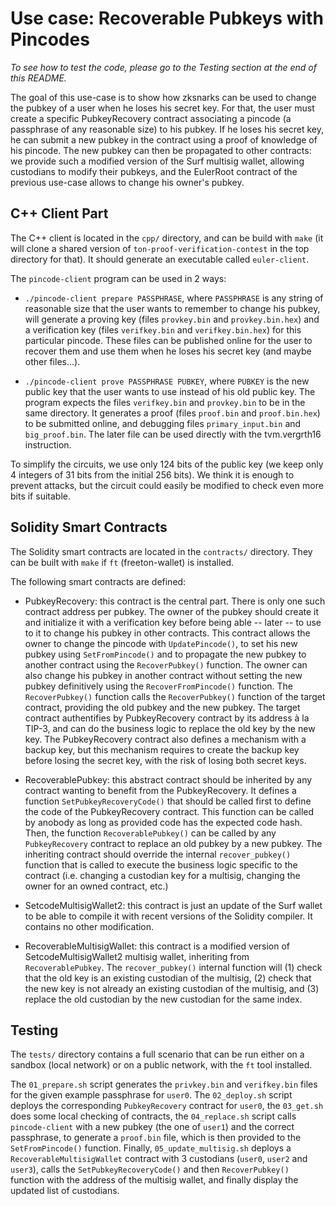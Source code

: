 # Use case: Recoverable Pubkeys with Pincodes

*To see how to test the code, please go to the Testing section at the end of this README.*

The goal of this use-case is to show how zksnarks can be used to
change the pubkey of a user when he loses his secret key. For that,
the user must create a specific PubkeyRecovery contract associating a
pincode (a passphrase of any reasonable size) to his pubkey. If he
loses his secret key, he can submit a new pubkey in the contract using
a proof of knowledge of his pincode. The new pubkey can then be
propagated to other contracts: we provide such a modified version of
the Surf multisig wallet, allowing custodians to modify their pubkeys,
and the EulerRoot contract of the previous use-case allows to change
his owner's pubkey.

## C++ Client Part

The C++ client is located in the `cpp/` directory, and can be build
with `make` (it will clone a shared version of
`ton-proof-verification-contest` in the top directory for that).
It should generate an executable called `euler-client`.

The `pincode-client` program can be used in 2 ways:

* `./pincode-client prepare PASSPHRASE`, where `PASSPHRASE` is any
  string of reasonable size that the user wants to remember to change
  his pubkey, will generate a proving key (files `provkey.bin` and
  `provkey.bin.hex`) and a verification key (files `verifkey.bin` and
  `verifkey.bin.hex`) for this particular pincode. These files can be
  published online for the user to recover them and use them when he
  loses his secret key (and maybe other files...).

* `./pincode-client prove PASSPHRASE PUBKEY`, where `PUBKEY` is the
  new public key that the user wants to use instead of his old public
  key. The program expects the files `verifkey.bin` and `provkey.bin`
  to be in the same directory. It generates a proof (files `proof.bin`
  and `proof.bin.hex`) to be submitted online, and debugging files
  `primary_input.bin` and `big_proof.bin`. The later file can be used
  directly with the tvm.vergrth16 instruction.

To simplify the circuits, we use only 124 bits of the public key (we
keep only 4 integers of 31 bits from the initial 256 bits). We think
it is enough to prevent attacks, but the circuit could easily be
modified to check even more bits if suitable.

## Solidity Smart Contracts

The Solidity smart contracts are located in the `contracts/`
directory. They can be built with `make` if `ft` (freeton-wallet) is
installed.

The following smart contracts are defined:

* PubkeyRecovery: this contract is the central part. There is only one
  such contract address per pubkey. The owner of the pubkey should
  create it and initialize it with a verification key before being
  able -- later -- to use to it to change his pubkey in other
  contracts. This contract allows the owner to change the pincode with
  `UpdatePincode()`, to set his new pubkey using `SetFromPincode()`
  and to propagate the new pubkey to another contract using the
  `RecoverPubkey()` function. The owner can also change his pubkey in
  another contract without setting the new pubkey definitively using
  the `RecoverFromPincode()` function. The `RecoverPubkey()` function
  calls the `RecoverPubkey()` function of the target contract,
  providing the old pubkey and the new pubkey. The target contract
  authentifies by PubkeyRecovery contract by its address à la TIP-3,
  and can do the business logic to replace the old key by the new key.
  The PubkeyRecovery contract also defines a mechanism with a backup
  key, but this mechanism requires to create the backup key before
  losing the secret key, with the risk of losing both secret keys.

* RecoverablePubkey: this abstract contract should be inherited by any
  contract wanting to benefit from the PubkeyRecovery. It defines a
  function `SetPubkeyRecoveryCode()` that should be called first to
  define the code of the PubkeyRecovery contract. This function can be
  called by anobody as long as provided code has the expected code
  hash.  Then, the function `RecoverablePubkey()` can be called by any
  `PubkeyRecovery` contract to replace an old pubkey by a new
  pubkey. The inheriting contract should override the internal
  `recover_pubkey()` function that is called to execute the business
  logic specific to the contract (i.e. changing a custodian key for a
  multisig, changing the owner for an owned contract, etc.)

* SetcodeMultisigWallet2: this contract is just an update of the Surf
  wallet to be able to compile it with recent versions of the Solidity
  compiler. It contains no other modification.

* RecoverableMultisigWallet: this contract is a modified version of
  SetcodeMultisigWallet2 multisig wallet, inheriting from
  `RecoverablePubkey`. The `recover_pubkey()` internal function will
  (1) check that the old key is an existing custodian of the multisig,
  (2) check that the new key is not already an existing custodian of
  the multisig, and (3) replace the old custodian by the new custodian
  for the same index.

## Testing

The `tests/` directory contains a full scenario that can be run either
on a sandbox (local network) or on a public network, with the `ft`
tool installed.

The `01_prepare.sh` script generates the `privkey.bin` and
`verifkey.bin` files for the given example passphrase for `user0`. The
`02_deploy.sh` script deploys the corresponding `PubkeyRecovery`
contract for `user0`, the `03_get.sh` does some local checking of
contracts, the `04_replace.sh` script calls `pincode-client` with a
new pubkey (the one of `user1`) and the correct passphrase, to
generate a `proof.bin` file, which is then provided to the
`SetFromPincode()` function. Finally, `05_update_multisig.sh` deploys
a `RecoverableMultisigWallet` contract with 3 custodians (`user0`,
`user2` and `user3`), calls the `SetPubkeyRecoveryCode()` and then
`RecoverPubkey()` function with the address of the multisig wallet,
and finally display the updated list of custodians.

